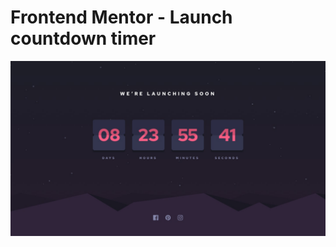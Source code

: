 # Frontend Mentor - Launch countdown timer

![Design preview for the Launch countdown timer coding challenge](/launch-countdown-timer-main/design/desktop-design.jpg)

